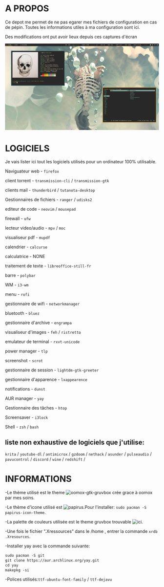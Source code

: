 # A PROPOS

Ce depot me permet de ne pas egarer mes fichiers de configuration en cas de pépin.
Toutes les informations utiles à ma configuration sont ici.

Des modifications ont put avoir lieux depuis ces captures d'écran

![Screenshot](/Screenshot/screenshot_1.png)

# LOGICIELS

Je vais lister ici tout les logiciels utilisés pour un ordinateur 100% utilisable.

Naviguateur web - `firefox`

client torrent - `transmission-cli` / `transmission-gtk`

clients mail - `thunderbird` / `tutanota-desktop`

Gestionnaires de fichiers - `ranger` / `udisks2`

editeur de code - `neovim` / `mousepad`

firewall - `ufw`

lecteur video/audio - `mpv` / `moc`

visualiseur pdf - `mupdf`

calendrier - `calcurse`

calculatrice - NONE

traitement de texte - `libreoffice-still-fr`

barre - `polybar`

WM - `i3-wm`

menu - `rofi`

gestionnaire de wifi - `networkmanager`

bluetooth - `bluez`

gestionnaire d'archive - `engrampa`

visualiseur d'images - `feh` / `ristretto`

emulateur de terminal - `rxvt-unicode`

power manager - `tlp`

screenshot - `scrot`

gestionnaire de session - `lightdm-gtk-greeter`

gestionnaire d'apparence - `lxappearence`

notifications - `dunst`

AUR manager - `yay`

Gestionnaire des tâches - `htop`

Screensaver - `i3lock`

Shell - `zsh` / `bash`

## liste non exhaustive de logiciels que j'utilise:
`krita` / `youtube-dl` / `antimicrox` / `gzdoom` / `nethack` / `asunder` / `pulseaudio` / `pavucontrol` / `discord` / `wine` / `redshift` /

# INFORMATIONS

-Le thème utilisé est le theme ![oomox-gtk-gruvbox](https://github.com/leomarchand51/oomox-gtk-gruvbox) crée grace à oomox par mes soins.

-Le thème d'icone utilisé est ![papirus](https://github.com/PapirusDevelopmentTeam/papirus-icon-theme/).Pour l'installer:
`sudo pacman -S papirus-icon-theme`.

-La palette de couleurs utilisée est le theme gruvbox trouvable ![ici](https://github.com/morhetz/gruvbox-contrib).

-Une fois le fichier ".Xressources" dans le /home , entrer la commande `xrdb .Xresources`.

-Installer yay avec la commande suivante:

```
sudo pacman -S git
git clone https://aur.archlinux.org/yay.git
cd yay
makepkg -si
```
-Polices utilisés:`ttf-ubuntu-font-family` / `ttf-dejavu`
